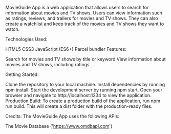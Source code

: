 MovieGuide App is a web application that allows users to search for information about movies and TV shows. Users can view information such as ratings, reviews, and trailers for movies and TV shows. They can also create a watchlist and keep track of the movies and TV shows they want to watch.

Technologies Used:

HTML5
CSS3
JavaScript (ES6+)
Parcel bundler
Features:

Search for movies and TV shows by title or keyword
View information about movies and TV shows, including ratings

Getting Started:

Clone the repository to your local machine.
Install dependencies by running npm install.
Start the development server by running npm start.
Open your browser and navigate to http://localhost:1234 to view the application.
Production Build:
To create a production build of the application, run npm run build. This will create a dist folder with the production-ready files.

Credits:
The MovieGuide App uses the following APIs:

The Movie Database ('https://www.omdbapi.com')
